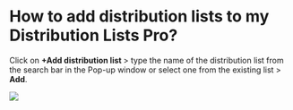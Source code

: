 # How to add distribution lists to my Distribution Lists Pro?

<p class="no-margin">Click on <b>+Add distribution list </b>&gt; type the name of the distribution list from the search bar in the Pop-up window or select one from the existing list &gt; <b>Add</b>.</p>
<p class="no-margin"></p>
<div class="intercom-container"><img src="/assets/img/teams-pro/image_173.png"></div>

<Hubspot />
<Clarity />
<GoogleAnalytics />

